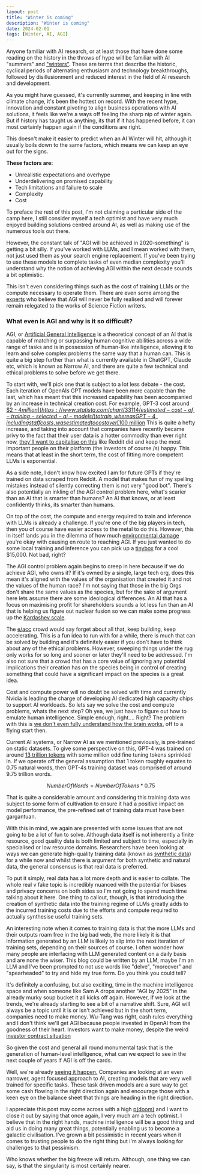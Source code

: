 ```yaml
---
layout: post
title: "Winter is coming"
description: "Winter is coming"
date: 2024-02-01
tags: [Winter, AI, AGI]
---
```


Anyone familiar with AI research, or at least those that have done some reading on the history in the throws of hype will be familiar with AI "summers" and ["winters"](https://en.wikipedia.org/wiki/AI_winter). These are terms that describe the historic, cyclical periods of alternating enthusiasm and technology breakthroughs, followed by disillusionment and reduced interest in the field of AI research and development. 

<!--more-->

As you might have guessed, it's currently summer, and keeping in line with climate change, it's been the hottest on record. With the recent hype, innovation and constant pivoting to align business operations with AI solutions, it feels like we're a ways off feeling the sharp nip of winter again. But if history has taught us anything, its that if it has happened before, it can most certainly happen again if the conditions are right. 

This doesn't make it easier to predict when an AI Winter will hit, although it usually boils down to the same factors, which means we can keep an eye out for the signs.

**These factors are:**  
  
- Unrealistic expectations and overhype  
- Underdelivering on promised capability  
- Tech limitations and failure to scale  
- Complexity  
- Cost

To preface the rest of this post, I'm not claiming a particular side of the camp here, I still consider myself a tech optimist and have very much enjoyed building solutions centred around AI, as well as making use of the numerous tools out there. 

However, the constant talk of "AGI will be achieved in 2020-something" is getting a bit silly. If you've worked with LLMs, and I mean worked with them, not just used them as your search engine replacement. If you've been trying to use these models to complete tasks of even median complexity you'll understand why the notion of achieving AGI within the next decade sounds a bit optimistic. 

This isn't even considering things such as the cost of training LLMs or the compute necessary to operate them. There are even some among the [experts](https://research.aimultiple.com/artificial-general-intelligence-singularity-timing/) who believe that AGI will never be fully realised and will forever remain relegated to the works of Science Fiction writers.

### What even is AGI and why is it so difficult?

AGI, or [Artificial General Intelligence](https://en.wikipedia.org/wiki/Artificial_general_intelligence) is a theoretical concept of an AI that is capable of matching or surpassing human cognitive abilities across a wide range of tasks and is in possession of human-like intelligence, allowing it to learn and solve complex problems the same way that a human can. This is quite a big step further than what is currently available in ChatGPT, Claude etc, which is known as Narrow AI, and there are quite a few technical and ethical problems to solve before we get there.

To start with, we'll pick one that is subject to a lot less debate - the cost. Each iteration of OpenAIs GPT models have been more capable than the last, which has meant that this increased capability has been accompanied by an increase in technical creation cost. For example, GPT-3 cost around [$2 - $4 million](https://www.statista.com/chart/33114/estimated-cost-of-training-selected-ai-models/) to train, whereas GPT-4, including staff costs, was estimated to cost over [$100 million](https://aiindex.stanford.edu/wp-content/uploads/2024/05/HAI_AI-Index-Report-2024.pdf) This is quite a hefty increase, and taking into account that companies have recently became privy to the fact that their user data is a hotter commodity than ever right now, [they'll want to capitalise on this](https://www.wsj.com/tech/ai/reddit-signs-data-licensing-deal-with-openai-14993757) like Reddit did and keep the most important people on their platform (the investors of course /s) happy. This means that at least in the short term, the cost of fitting more competent LLMs is exponential.

As a side note, I don't know how excited I am for future GPTs if they're trained on data scraped from Reddit. A model that makes fun of my spelling mistakes instead of silently correcting them is not very "good bot". There's also potentially an inkling of the AGI control problem here, what's scarier than an AI that is smarter than humans? An AI that knows, or at least confidently thinks, its smarter than humans.

On top of the cost, the compute and energy required to train and inference with LLMs is already a challenge. If you're one of the big players in tech, then you of course have easier access to the metal to do this. However, this in itself lands you in the dilemma of how much [environmental damage](https://news.climate.columbia.edu/2023/06/09/ais-growing-carbon-footprint/) you're okay with causing en route to reaching AGI. If you just wanted to do some local training and inference you can pick up a [tinybox](https://tinygrad.org/#tinybox) for a cool $15,000. Not bad, right?

The AGI control problem again begins to creep in here because if we do achieve AGI, who owns it? If it's owned by a single, large tech org, does this mean it's aligned with the values of the organisation that created it and not the values of the human race? I'm not saying that those in the big Orgs don't share the same values as the species, but for the sake of argument here lets assume there are some ideological differences. An AI that has a focus on maximising profit for shareholders sounds a lot less fun than an AI that is helping us figure out nuclear fusion so we can make some progress up the [Kardashev scale](https://en.wikipedia.org/wiki/Kardashev_scale).

The [e/acc](https://www.larksuite.com/en_us/topics/ai-glossary/effective-accelerationism-eacc) crowd would say forget about all that, keep building, keep accelerating. This is a fun idea to run with for a while, there is much that can be solved by building and it's definitely easier if you don't have to think about any of the ethical problems. However, sweeping things under the rug only works for so long and sooner or later they'll need to be addressed. I'm also not sure that a crowd that has a core value of ignoring any potential implications their creation has on the species being in control of creating something that could have a significant impact on the species is a great idea.

Cost and compute power will no doubt be solved with time and currently Nvidia is leading the charge of developing AI dedicated high capacity chips to support AI workloads. So lets say we solve the cost and compute problems, whats the next step? Oh yea, we just have to figure out how to emulate human intelligence. Simple enough, right.... Right? The problem with this is [we don't even fully understand how the brain works](https://pmc.ncbi.nlm.nih.gov/articles/PMC10585277/), off to a flying start then.

Current AI systems, or Narrow AI as we mentioned previously, is pre-trained on static datasets. To give some perspective on this, GPT-4 was trained on around [13 trillion tokens](https://www.semianalysis.com/p/gpt-4-architecture-infrastructure) with some million odd fine tuning tokens sprinkled in. If we operate off the general assumption that 1 token roughly equates to 0.75 natural words, then GPT-4s training dataset was comprised of around 9.75 trillion words. 

$$NumberOfWords = NumberOfTokens * 0.75$$

That is quite a considerable amount and considering this training data was subject to some form of cultivation to ensure it had a positive impact on model performance, the pre-refined set of training data must have been gargantuan.

With this in mind, we again are presented with some issues that are not going to be a lot of fun to solve. Although data itself is not inherently a finite resource, good quality data is both limited and subject to time, especially in specialised or low resource domains. Researchers have been looking at ways we can generate high-quality training data (known as [synthetic data](https://en.wikipedia.org/wiki/Synthetic_data)) for a while now and whilst there is argument for both synthetic and natural data, the general consensus is that real data is preferred. 

To put it simply, real data has a lot more depth and is easier to collate. The whole real v fake topic is incredibly nuanced with the potential for biases and privacy concerns on both sides so I'm not going to spend much time talking about it here. One thing to callout, though, is that introducing the creation of synthetic data into the training regime of LLMs greatly adds to the incurred training costs due to the efforts and compute required to actually synthesise useful training sets.

An interesting note when it comes to training data is that the more LLMs and their outputs roam free in the big bad web, the more likely it is that information generated by an LLM is likely to slip into the next iteration of training sets, depending on their sources of course. I often wonder how many people are interfacing with LLM generated content on a daily basis and are none the wiser. This blog could be written by an LLM, maybe I'm an LLM and I've been prompted to not use words like "delve", "moreover" and "spearheaded" to try and hide my true form. Do you think you could tell?

It's definitely a confusing, but also exciting, time in the machine intelligence space and when someone like Sam A drops another "AGI by 2025" in the already murky soup bucket it all kicks off again. However, if we look at the trends, we're already starting to see a bit of a narrative shift. Sure, AGI will always be a topic until it is or isn't achieved but in the short term, companies need to make money. Wu-Tang was right, cash rules everything and I don't think we'll get AGI because people invested in OpenAI from the goodness of their heart. Investors want to make money, despite the weird [investor contract situation](https://sherwood.news/business/openai-isnt-selling-equity-its-selling-shares-of-profits-that-may-never-come/?utm_source=linkedin&utm_medium=organic_social&utm_campaign=weird_money_20240910)


So given the cost and general all round monumental task that is the generation of human-level intelligence, what can we expect to see in the next couple of years if AGI is off the cards.

Well, we're already [seeing it happen.](https://archive.ph/2024.11.13-100709/https://www.bloomberg.com/news/articles/2024-11-13/openai-google-and-anthropic-are-struggling-to-build-more-advanced-ai#selection-1677.30-1677.39) Companies are looking at an even narrower, agent focused approach to AI, creating models that are very well trained for specific tasks. These task driven models are a sure way to get some cash flowing in the right direction again and encourage those with a keen eye on the balance sheet that things are heading in the right direction.

I appreciate this post may come across with a high [p(doom)](https://en.wikipedia.org/wiki/P(doom)) and I want to close it out by saying that once again, I very much am a tech optimist. I believe that in the right hands, machine intelligence will be a good thing and aid us in doing many great things, potentially enabling us to become a galactic civilisation. I've grown a bit pessimistic in recent years when it comes to trusting people to do the right thing but i'm always looking for challenges to that pessimism. 

Who knows whether the big freeze will return. Although, one thing we can say, is that the singularity is most certainly nearer.





